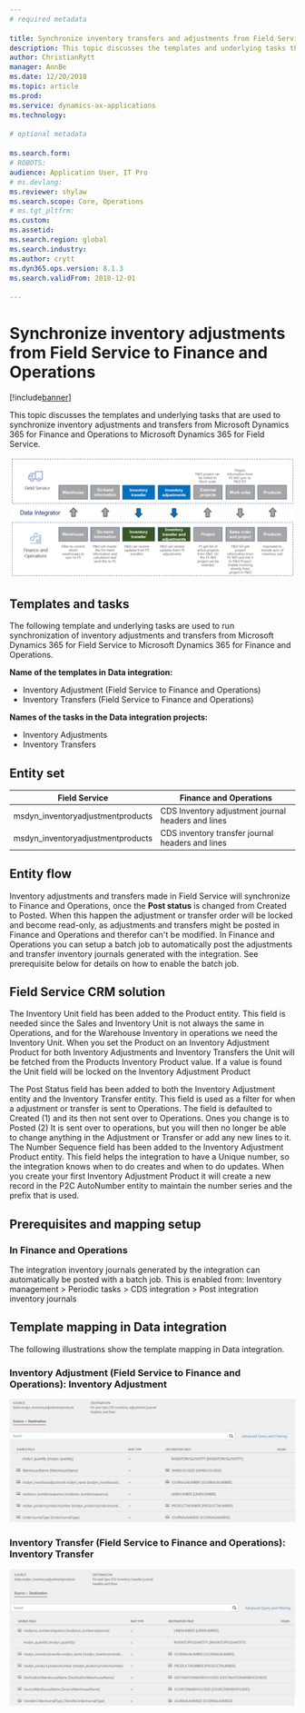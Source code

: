 ```yaml
---
# required metadata

title: Synchronize inventory transfers and adjustments from Field Service to Finance and Operations
description: This topic discusses the templates and underlying tasks that are used to synchronize inventory adjustments and transfers from Microsoft Dynamics 365 for Finance and Operations to Microsoft Dynamics 365 for Field Service.
author: ChristianRytt
manager: AnnBe
ms.date: 12/20/2018
ms.topic: article
ms.prod: 
ms.service: dynamics-ax-applications
ms.technology: 

# optional metadata

ms.search.form: 
# ROBOTS: 
audience: Application User, IT Pro
# ms.devlang: 
ms.reviewer: shylaw
ms.search.scope: Core, Operations
# ms.tgt_pltfrm: 
ms.custom: 
ms.assetid: 
ms.search.region: global
ms.search.industry: 
ms.author: crytt
ms.dyn365.ops.version: 8.1.3 
ms.search.validFrom: 2018-12-01

---
```


# Synchronize inventory adjustments from Field Service to Finance and Operations

[!include[banner](../includes/banner.md)]

This topic discusses the templates and underlying tasks that are used to synchronize inventory adjustments and transfers from Microsoft Dynamics 365 for Finance and Operations to Microsoft Dynamics 365 for Field Service.

[![Synchronization of business processes between Finance and Operations and Field Service](./media/FSTransAdjOW.png)](./media/FSTransAdjOW.png)

## Templates and tasks
The following template and underlying tasks are used to run synchronization of inventory adjustments and transfers from Microsoft Dynamics 365 for Field Service to Microsoft Dynamics 365 for Finance and Operations.

**Name of the templates in Data integration:**
- Inventory Adjustment (Field Service to Finance and Operations)
- Inventory Transfers (Field Service to Finance and Operations)

**Names of the tasks in the Data integration projects:**
- Inventory Adjustments
- Inventory Transfers

## Entity set
| Field Service	                    | Finance and Operations                             |
|-----------------------------------|----------------------------------------------------|
| msdyn_inventoryadjustmentproducts |	CDS Inventory adjustment journal headers and lines |
| msdyn_inventoryadjustmentproducts	| CDS inventory transfer journal headers and lines   |

## Entity flow
Inventory adjustments and transfers made in Field Service will synchronize to Finance and Operations, once the **Post status** is changed from Created to Posted. When this happen the adjustment or transfer order will be locked and become read-only, as adjustments and transfers might be posted in Finance and Operations and therefor can't be modified.
In Finance and Operations you can setup a batch job to automatically post the adjustments and transfer inventory journals generated with the integration. See prerequisite below for details on how to enable the batch job.

## Field Service CRM solution 
The Inventory Unit field has been added to the Product entity. This field is needed since the Sales and Inventory Unit is not always the same in Operations, and for the Warehouse Inventory in operations we need the Inventory Unit.
When you set the Product on an Inventory Adjustment Product for both Inventory Adjustments and Inventory Transfers the Unit will be fetched from the Products Inventory Product value. If a value is found the Unit field will be locked on the Inventory Adjustment Product

The Post Status field has been added to both the Inventory Adjustment entity and the Inventory Transfer entity. This field is used as a filter for when a adjustment or transfer is sent to Operations. The field is defaulted to Created (1) and its then not sent over to Operations. Ones you change is to Posted (2) It is sent over to operations, but you will then no longer be able to change anything in the Adjustment or Transfer or add any new lines to it.
The Number Sequence field has been added to the Inventory Adjustment Product entity. This field helps the integration to have a Unique number, so the integration knows when to do creates and when to do updates. 
When you create your first Inventory Adjustment Product it will create a new record in the P2C AutoNumber entity to maintain the number series and the prefix that is used.

## Prerequisites and mapping setup

### In Finance and Operations
The integration inventory journals generated by the integration can automatically be posted with a batch job. This is enabled from: Inventory management > Periodic tasks > CDS integration > Post integration inventory journals

## Template mapping in Data integration

The following illustrations show the template mapping in Data integration.

### Inventory Adjustment (Field Service to Finance and Operations): Inventory Adjustment

[![Template mapping in Data integration](./media/FSAdj1.png)](./media/FSAdj1.png)


### Inventory Transfer (Field Service to Finance and Operations): Inventory Transfer

[![Template mapping in Data integration](./media/FSTrans1.png)](./media/FSTrans1.png)

